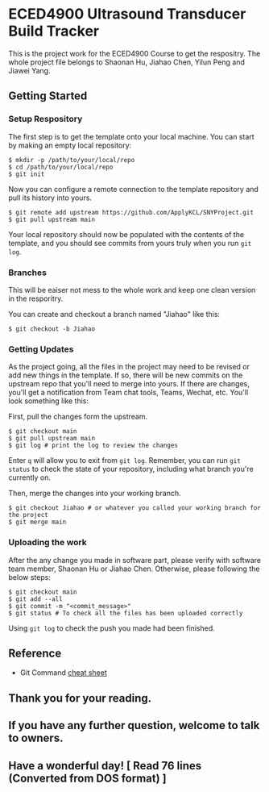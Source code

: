 # ECED4900 Ultrasound Transducer Build Tracker

This is the project work for the ECED4900 Course to get the respositry.
The whole project file belongs to Shaonan Hu, Jiahao Chen, Yilun Peng and Jiawei Yang.

## Getting Started

### Setup Respository

The first step is to get the template onto your local machine.
You can start by making an empty local repository:
```
$ mkdir -p /path/to/your/local/repo
$ cd /path/to/your/local/repo
$ git init
```
Now you can configure a remote connection to the template repository and pull its history into yours.
```
$ git remote add upstream https://github.com/ApplyKCL/SNYProject.git
$ git pull upstream main
```
Your local repository should now be populated with the contents of the template, and you should see commits from yours truly when you run `git log`.

### Branches

This will be eaiser not mess to the whole work and keep one clean version in the resporitry.

You can create and checkout a branch named "Jiahao" like this:
```
$ git checkout -b Jiahao
```
### Getting Updates

As the project going, all the files in the project may need to be revised or add new things in the template. If so, there will be new commits on the upstream repo that you'll need to merge into yours.
If there are changes, you'll get a notification from Team chat tools, Teams, Wechat, etc.
You'll look something like this:

First, pull the changes form the upstream.
```
$ git checkout main
$ git pull upstream main
$ git log # print the log to review the changes
```
Enter `q` will allow you to exit from `git log`.
Remember, you can run `git status` to check the state of your repository, including what branch you're currently on.

Then, merge the changes into your working branch.
```
$ git checkout Jiahao # or whatever you called your working branch for the project
$ git merge main
```
### Uploading the work

After the any change you made in software part, please verify with software team member, Shaonan Hu or Jiahao Chen. Otherwise, please following the below steps:
```
$ git checkout main
$ git add --all
$ git commit -m "<commit_message>"
$ git status # To check all the files has been uploaded correctly
```

Using `git log` to check the push you made had been finished.

## Reference
- Git Command [cheat sheet](https://dzone.com/articles/top-20-git-commands-with-examples)

## Thank you for your reading.
## If you have any further question, welcome to talk to owners.
## Have a wonderful day!                                                                                    [ Read 76 lines (Converted from DOS format) ]
